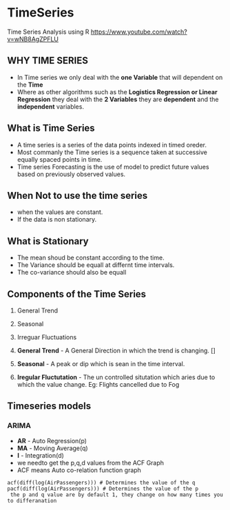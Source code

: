 # TimeSeries
Time Series Analysis using R
https://www.youtube.com/watch?v=wNB8AgZPFLU

## WHY TIME SERIES 
- In Time series we only deal with the **one Variable** that will dependent on the **Time**
- Where as other algorithms such as the **Logistics Regression or Linear Regression** they deal with the **2 Variables** they are **dependent** and the **independent** variables.

## What is Time Series 
- A time series is a series of the data points indexed in timed oreder.
- Most commanly the Time series is a sequence taken at successive equally spaced points in time.
- Time series Forecasting is the use of model to predict future values based on previously observed values.

## When Not  to use the time series 
- when the  values are constant.
- If the data is non stationary.

## What is Stationary 
- The mean shoud be constant according to the time.
- The Variance should be equall at differnt time intervals.
- The co-variance should also be equall

## Components of the Time Series 
1. General Trend
2. Seasonal
3. Irreguar Fluctuations

1. **General Trend** - A General Direction in which the trend is changing.
[]
2. **Seasonal** - A peak or dip which is sean in the time interval.
3. **Iregular Fluctutation** -  The un controlled situtation which aries due to which the value change.
Eg: Flights cancelled due to Fog

## Timeseries models 
### ARIMA
- **AR** - Auto Regression(p)
- **MA** - Moving Average(q)
- **I** - Integration(d)
- we needto get the p,q,d values from the ACF Graph
- ACF means Auto co-relation function graph
```
acf(diff(log(AirPassengers))) # Determines the value of the q
pacf(diff(log(AirPassengers))) # Determines the value of the p
 the p and q value are by default 1, they change on how many times you to differanation 

```

